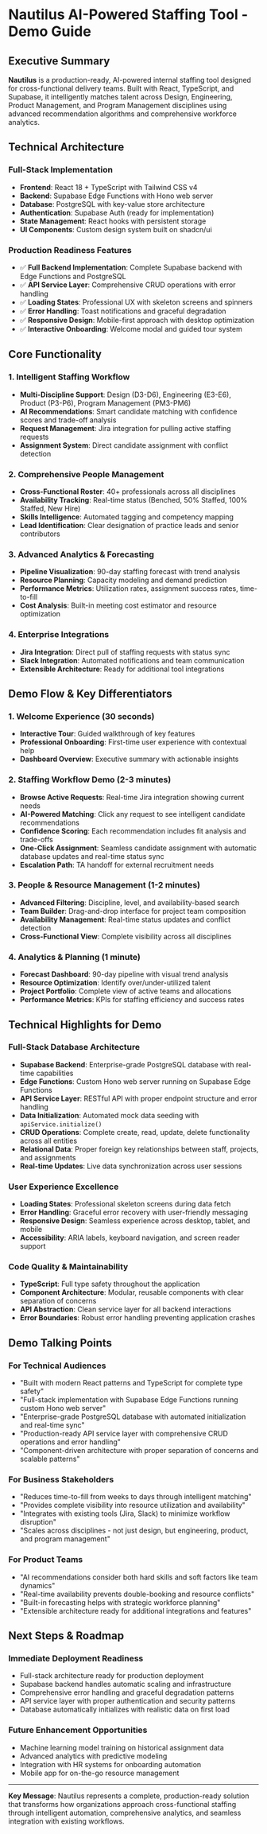 # Nautilus AI-Powered Staffing Tool - Demo Guide

## Executive Summary

**Nautilus** is a production-ready, AI-powered internal staffing tool designed for cross-functional delivery teams. Built with React, TypeScript, and Supabase, it intelligently matches talent across Design, Engineering, Product Management, and Program Management disciplines using advanced recommendation algorithms and comprehensive workforce analytics.

## Technical Architecture

### Full-Stack Implementation

- **Frontend**: React 18 + TypeScript with Tailwind CSS v4
- **Backend**: Supabase Edge Functions with Hono web server
- **Database**: PostgreSQL with key-value store architecture
- **Authentication**: Supabase Auth (ready for implementation)
- **State Management**: React hooks with persistent storage
- **UI Components**: Custom design system built on shadcn/ui

### Production Readiness Features

- ✅ **Full Backend Implementation**: Complete Supabase backend with Edge Functions and PostgreSQL
- ✅ **API Service Layer**: Comprehensive CRUD operations with error handling
- ✅ **Loading States**: Professional UX with skeleton screens and spinners
- ✅ **Error Handling**: Toast notifications and graceful degradation
- ✅ **Responsive Design**: Mobile-first approach with desktop optimization
- ✅ **Interactive Onboarding**: Welcome modal and guided tour system

## Core Functionality

### 1. Intelligent Staffing Workflow

- **Multi-Discipline Support**: Design (D3-D6), Engineering (E3-E6), Product (P3-P6), Program Management (PM3-PM6)
- **AI Recommendations**: Smart candidate matching with confidence scores and trade-off analysis
- **Request Management**: Jira integration for pulling active staffing requests
- **Assignment System**: Direct candidate assignment with conflict detection

### 2. Comprehensive People Management

- **Cross-Functional Roster**: 40+ professionals across all disciplines
- **Availability Tracking**: Real-time status (Benched, 50% Staffed, 100% Staffed, New Hire)
- **Skills Intelligence**: Automated tagging and competency mapping
- **Lead Identification**: Clear designation of practice leads and senior contributors

### 3. Advanced Analytics & Forecasting

- **Pipeline Visualization**: 90-day staffing forecast with trend analysis
- **Resource Planning**: Capacity modeling and demand prediction
- **Performance Metrics**: Utilization rates, assignment success rates, time-to-fill
- **Cost Analysis**: Built-in meeting cost estimator and resource optimization

### 4. Enterprise Integrations

- **Jira Integration**: Direct pull of staffing requests with status sync
- **Slack Integration**: Automated notifications and team communication
- **Extensible Architecture**: Ready for additional tool integrations

## Demo Flow & Key Differentiators

### 1. Welcome Experience (30 seconds)

- **Interactive Tour**: Guided walkthrough of key features
- **Professional Onboarding**: First-time user experience with contextual help
- **Dashboard Overview**: Executive summary with actionable insights

### 2. Staffing Workflow Demo (2-3 minutes)

- **Browse Active Requests**: Real-time Jira integration showing current needs
- **AI-Powered Matching**: Click any request to see intelligent candidate recommendations
- **Confidence Scoring**: Each recommendation includes fit analysis and trade-offs
- **One-Click Assignment**: Seamless candidate assignment with automatic database updates and real-time status sync
- **Escalation Path**: TA handoff for external recruitment needs

### 3. People & Resource Management (1-2 minutes)

- **Advanced Filtering**: Discipline, level, and availability-based search
- **Team Builder**: Drag-and-drop interface for project team composition
- **Availability Management**: Real-time status updates and conflict detection
- **Cross-Functional View**: Complete visibility across all disciplines

### 4. Analytics & Planning (1 minute)

- **Forecast Dashboard**: 90-day pipeline with visual trend analysis
- **Resource Optimization**: Identify over/under-utilized talent
- **Project Portfolio**: Complete view of active teams and allocations
- **Performance Metrics**: KPIs for staffing efficiency and success rates

## Technical Highlights for Demo

### Full-Stack Database Architecture

- **Supabase Backend**: Enterprise-grade PostgreSQL database with real-time capabilities
- **Edge Functions**: Custom Hono web server running on Supabase Edge Functions
- **API Service Layer**: RESTful API with proper endpoint structure and error handling
- **Data Initialization**: Automated mock data seeding with `apiService.initialize()`
- **CRUD Operations**: Complete create, read, update, delete functionality across all entities
- **Relational Data**: Proper foreign key relationships between staff, projects, and assignments
- **Real-time Updates**: Live data synchronization across user sessions

### User Experience Excellence

- **Loading States**: Professional skeleton screens during data fetch
- **Error Handling**: Graceful error recovery with user-friendly messaging
- **Responsive Design**: Seamless experience across desktop, tablet, and mobile
- **Accessibility**: ARIA labels, keyboard navigation, and screen reader support

### Code Quality & Maintainability

- **TypeScript**: Full type safety throughout the application
- **Component Architecture**: Modular, reusable components with clear separation of concerns
- **API Abstraction**: Clean service layer for all backend interactions
- **Error Boundaries**: Robust error handling preventing application crashes

## Demo Talking Points

### For Technical Audiences

- "Built with modern React patterns and TypeScript for complete type safety"
- "Full-stack implementation with Supabase Edge Functions running custom Hono web server"
- "Enterprise-grade PostgreSQL database with automated initialization and real-time sync"
- "Production-ready API service layer with comprehensive CRUD operations and error handling"
- "Component-driven architecture with proper separation of concerns and scalable patterns"

### For Business Stakeholders

- "Reduces time-to-fill from weeks to days through intelligent matching"
- "Provides complete visibility into resource utilization and availability"
- "Integrates with existing tools (Jira, Slack) to minimize workflow disruption"
- "Scales across disciplines - not just design, but engineering, product, and program management"

### For Product Teams

- "AI recommendations consider both hard skills and soft factors like team dynamics"
- "Real-time availability prevents double-booking and resource conflicts"
- "Built-in forecasting helps with strategic workforce planning"
- "Extensible architecture ready for additional integrations and features"

## Next Steps & Roadmap

### Immediate Deployment Readiness

- Full-stack architecture ready for production deployment
- Supabase backend handles automatic scaling and infrastructure
- Comprehensive error handling and graceful degradation patterns
- API service layer with proper authentication and security patterns
- Database automatically initializes with realistic data on first load

### Future Enhancement Opportunities

- Machine learning model training on historical assignment data
- Advanced analytics with predictive modeling
- Integration with HR systems for onboarding automation
- Mobile app for on-the-go resource management

---

**Key Message**: Nautilus represents a complete, production-ready solution that transforms how organizations approach cross-functional staffing through intelligent automation, comprehensive analytics, and seamless integration with existing workflows.
